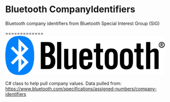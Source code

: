 # Bluetooth CompanyIdentifiers
Bluetooth company identifiers from Bluetooth Special Interest Group (SIG)

=============
![bluetoothlogo](bluetoothlogo.svg)

C# class to help pull company values. Data pulled from: https://www.bluetooth.com/specifications/assigned-numbers/company-identifiers
